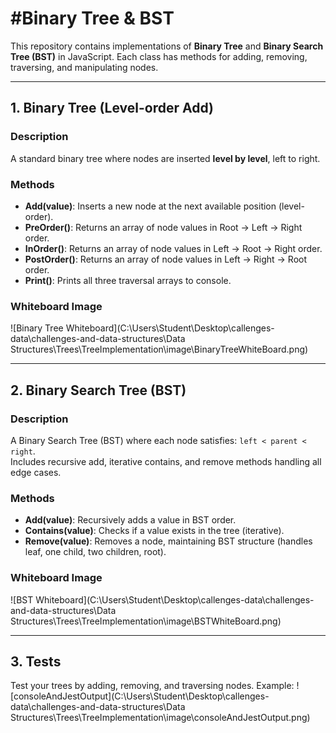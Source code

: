 # #Binary Tree & BST

This repository contains implementations of **Binary Tree** and **Binary Search Tree (BST)** in JavaScript. Each class has methods for adding, removing, traversing, and manipulating nodes.  

---

## 1. Binary Tree (Level-order Add)

### Description
A standard binary tree where nodes are inserted **level by level**, left to right.  

### Methods
- **Add(value)**: Inserts a new node at the next available position (level-order).  
- **PreOrder()**: Returns an array of node values in Root → Left → Right order.  
- **InOrder()**: Returns an array of node values in Left → Root → Right order.  
- **PostOrder()**: Returns an array of node values in Left → Right → Root order.  
- **Print()**: Prints all three traversal arrays to console.  

### Whiteboard Image
![Binary Tree Whiteboard](C:\Users\Student\Desktop\callenges-data\challenges-and-data-structures\Data Structures\Trees\TreeImplementation\image\BinaryTreeWhiteBoard.png)

---

## 2. Binary Search Tree (BST)

### Description
A Binary Search Tree (BST) where each node satisfies: `left < parent < right`.  
Includes recursive add, iterative contains, and remove methods handling all edge cases.  

### Methods
- **Add(value)**: Recursively adds a value in BST order.  
- **Contains(value)**: Checks if a value exists in the tree (iterative).  
- **Remove(value)**: Removes a node, maintaining BST structure (handles leaf, one child, two children, root).  

### Whiteboard Image
![BST Whiteboard](C:\Users\Student\Desktop\callenges-data\challenges-and-data-structures\Data Structures\Trees\TreeImplementation\image\BSTWhiteBoard.png)

---

## 3. Tests

Test your trees by adding, removing, and traversing nodes. Example:
![consoleAndJestOutput](C:\Users\Student\Desktop\callenges-data\challenges-and-data-structures\Data Structures\Trees\TreeImplementation\image\consoleAndJestOutput.png)
